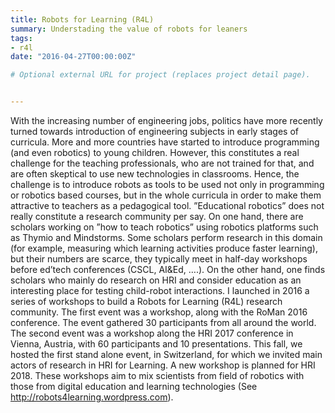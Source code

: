 ```yaml
---
title: Robots for Learning (R4L)
summary: Understading the value of robots for leaners
tags:
- r4l
date: "2016-04-27T00:00:00Z"

# Optional external URL for project (replaces project detail page).


---
```


With the increasing number of engineering jobs, politics have more recently turned towards introduction of
engineering subjects in early stages of curricula. More and more countries have started to introduce programming
(and even robotics) to young children. However, this constitutes a real challenge for the teaching
professionals, who are not trained for that, and are often skeptical to use new technologies in classrooms.
Hence, the challenge is to introduce robots as tools to be used not only in programming or robotics
based courses, but in the whole curricula in order to make them attractive to teachers as a pedagogical
tool.
”Educational robotics” does not really constitute a research community per say. On one hand, there are scholars
working on ”how to teach robotics” using robotics platforms such as Thymio and Mindstorms. Some scholars
perform research in this domain (for example, measuring which learning activities produce faster learning), but
their numbers are scarce, they typically meet in half-day workshops before ed’tech conferences (CSCL, AI&Ed, ….).
On the other hand, one finds scholars who mainly do research on HRI and consider education as an interesting
place for testing child-robot interactions.
I launched in 2016 a series of workshops to build a Robots for Learning (R4L) research community. The first event
was a workshop, along with the RoMan 2016 conference. The event gathered 30 participants from all around the
world. The second event was a workshop along the HRI 2017 conference in Vienna, Austria, with 60 participants
and 10 presentations. This fall, we hosted the first stand alone event, in Switzerland, for which we invited main
actors of research in HRI for Learning. A new workshop is planned for HRI 2018. These workshops aim to
mix scientists from field of robotics with those from digital education and learning technologies (See
http://robots4learning.wordpress.com).
